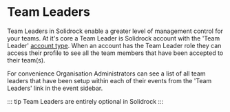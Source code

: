 # Team Leaders

Team Leaders in Solidrock enable a greater level of management control for your teams. At it's core a Team Leader is Solidrock account with the 'Team Leader' [account type](/guide/accounts/#team-leaders). When an account has the Team Leader role they can access their profile to see all the team members that have been accepted to their team(s).

For convenience Organisation Administrators can see a list of all team leaders that have been setup within each of their events from the 'Team Leaders' link in the event sidebar.

::: tip
Team Leaders are entirely optional in Solidrock
:::
